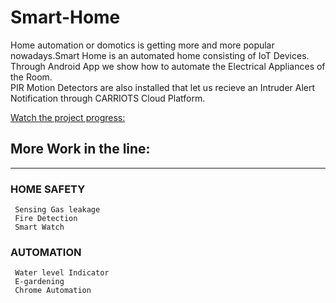 # Smart-Home

Home automation or domotics is getting more and more popular nowadays.Smart Home is an automated home consisting of IoT Devices.  
Through Android App we show how to automate the Electrical Appliances of the Room.  
PIR Motion Detectors are also installed that let us recieve an Intruder Alert Notification through CARRIOTS Cloud Platform.

[Watch the project progress:](https://drive.google.com/open?id=1XQgNozsFRqnELPfEU6QUjQ7EjbhcH7e4)  

## More Work in the line:
----

### HOME SAFETY
     Sensing Gas leakage 
     Fire Detection
     Smart Watch
     
     
### AUTOMATION
     Water level Indicator
     E-gardening
     Chrome Automation
     
